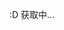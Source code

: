 <p id="hitokoto">:D 获取中...</p>
<script src="https://cdn.jsdelivr.net/npm/bluebird@3/js/browser/bluebird.min.js"></script＞
<script src="https://cdn.jsdelivr.net/npm/whatwg-fetch@2.0.3/fetch.min.js"></script＞
<!--End-->
<script＞
  fetch('https://v1.hitokoto.cn/?c=a&c=b&c=c&c=d&c=e&c=h&c=i&c=k')
    .then(function (res){
      return res.json();
    })
    .then(function (data) {
      var hitokoto = document.getElementById('hitokoto');
      hitokoto.innerText = data.hitokoto + '——' + data.from_who +'【' + data.from + '】';
    })
    .catch(function (err) {
      console.error(err);
    })
</script＞
<div align="center"><iframe width=100% height=50% src="https://ip.skk.moe/simple" frameborder="1px"></iframe></div>
